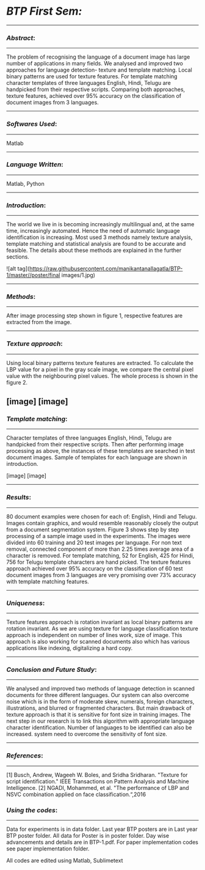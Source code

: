 # ***BTP First Sem:***

----------
### *Abstract*:

----------

The problem of recognising the language of a document image has large number of applications in many fields. We analysed and improved two approaches for language detection- texture and template matching. Local binary patterns are used for texture features. For template matching character templates of three languages English, Hindi, Telugu are handpicked from their respective scripts. Comparing both approaches, texture features, achieved over 95% accuracy on the classification of document images from 3 languages. 

-------------
### *Softwares Used*:

-------------
Matlab


-------------
### *Language Written*:

-------------
Matlab, Python


-------------
### *Introduction*:

-------------
The world we live in is becoming increasingly multilingual and, at the same time, increasingly automated. Hence the need of automatic language identification is increasing. Most used 3 methods namely texture analysis, template matching and statistical analysis are found to be accurate and feasible. The details about these methods are explained in the further sections.

![alt tag](https://raw.githubusercontent.com/manikantanallagatla/BTP-1/master//poster/final images/1.jpg)


-------------
### *Methods*:

-------------
After image processing step shown in figure 1, respective features are extracted from the image.

-------------
### *Texture approach*:

-------------
Using local binary patterns texture features are extracted. To calculate the LBP value for a pixel in the gray scale image, we compare the central pixel value with the neighbouring pixel values. The whole process is shown in the figure 2.

[image]
[image]
-------------
### *Template matching*:

-------------
Character templates of three languages English, Hindi, Telugu are handpicked from their respective scripts. Then after performing image processing as above, the instances of these templates are searched in test document images. Sample of templates for each language are shown in introduction.

[image]
[image]

-------------

### *Results*:

-------------
80 document examples were chosen for each of: English, Hindi and Telugu. Images contain graphics, and would resemble reasonably closely the output from a document segmentation system. Figure 3 shows step by step processing of a sample image used in the experiments. The images were divided into 60 training and 20 test images per language. For non text removal, connected component of more than 2.25 times average area of a character is removed. For template matching, 52 for English, 425 for Hindi, 756 for Telugu template characters are hand picked. The texture features
approach achieved over 95% accuracy on the classification of 60 test document images from 3 languages are very promising over 73% accuracy with template matching features.

-------------

### *Uniqueness*:

-------------
Texture features approach is rotation invariant as local binary patterns are rotation invariant. As we are using
texture for language classification texture approach is independent on number of lines work, size of image. This approach is also working for scanned documents also which has various applications like indexing, digitalizing a hard copy.

-------------

### *Conclusion and Future Study*:

-------------
We analysed and improved two methods of language detection in scanned documents for three different languages. Our system can also overcome noise which is in the form of moderate skew, numerals, foreign characters, illustrations, and blurred or fragmented characters. But main drawback of texture approach is that it is sensitive for font size in training images. The next step in our research is to link this algorithm with appropriate language character identification. Number of languages to be identified can also be increased. system need to overcome the sensitivity of font size.

-------------
### *References*:

-------------
[1] Busch, Andrew, Wageeh W. Boles, and Sridha Sridharan. "Texture for script identification." IEEE Transactions on Pattern Analysis and Machine Intelligence. [2] NGADI, Mohammed, et al. "The performance of LBP and NSVC combination applied on face classification.“,2016

### *Using the codes*:

-------------
Data for experiments is in data folder.
Last year BTP posters are in Last year BTP poster folder.
All data for Poster is in poster folder.
Day wise advancements and details are in BTP-1.pdf.
For paper implementation codes see paper implementation folder.

All codes are edited using Matlab, Sublimetext
